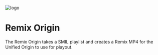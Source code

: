 ![logo](https://raw.githubusercontent.com/unifiedstreaming/origin/master/unifiedstreaming-logo-black.png)

# Remix Origin

The Remix Origin takes a SMIL playlist and creates a Remix MP4 for the Unified Origin to use for playout.